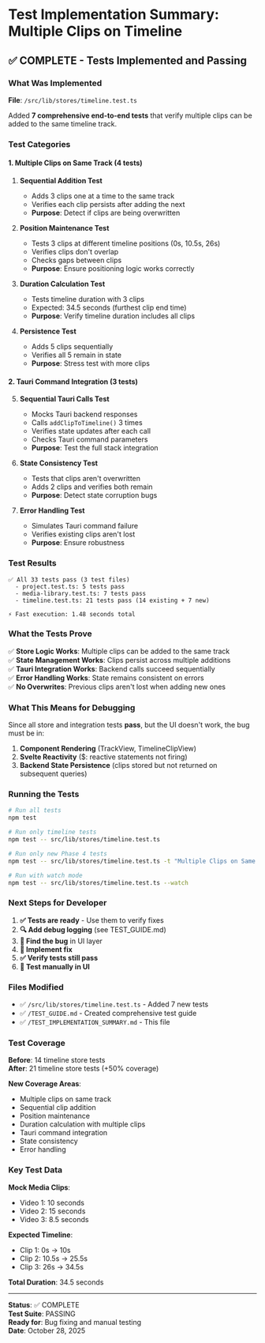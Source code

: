 # Test Implementation Summary: Multiple Clips on Timeline

## ✅ COMPLETE - Tests Implemented and Passing

### What Was Implemented

**File**: `/src/lib/stores/timeline.test.ts`

Added **7 comprehensive end-to-end tests** that verify multiple clips can be added to the same timeline track.

### Test Categories

#### 1. Multiple Clips on Same Track (4 tests)

1. **Sequential Addition Test**
   - Adds 3 clips one at a time to the same track
   - Verifies each clip persists after adding the next
   - **Purpose**: Detect if clips are being overwritten

2. **Position Maintenance Test**
   - Tests 3 clips at different timeline positions (0s, 10.5s, 26s)
   - Verifies clips don't overlap
   - Checks gaps between clips
   - **Purpose**: Ensure positioning logic works correctly

3. **Duration Calculation Test**
   - Tests timeline duration with 3 clips
   - Expected: 34.5 seconds (furthest clip end time)
   - **Purpose**: Verify timeline duration includes all clips

4. **Persistence Test**
   - Adds 5 clips sequentially
   - Verifies all 5 remain in state
   - **Purpose**: Stress test with more clips

#### 2. Tauri Command Integration (3 tests)

5. **Sequential Tauri Calls Test**
   - Mocks Tauri backend responses
   - Calls `addClipToTimeline()` 3 times
   - Verifies state updates after each call
   - Checks Tauri command parameters
   - **Purpose**: Test the full stack integration

6. **State Consistency Test**
   - Tests that clips aren't overwritten
   - Adds 2 clips and verifies both remain
   - **Purpose**: Detect state corruption bugs

7. **Error Handling Test**
   - Simulates Tauri command failure
   - Verifies existing clips aren't lost
   - **Purpose**: Ensure robustness

### Test Results

```
✅ All 33 tests pass (3 test files)
  - project.test.ts: 5 tests pass
  - media-library.test.ts: 7 tests pass
  - timeline.test.ts: 21 tests pass (14 existing + 7 new)

⚡ Fast execution: 1.48 seconds total
```

### What the Tests Prove

✅ **Store Logic Works**: Multiple clips can be added to the same track  
✅ **State Management Works**: Clips persist across multiple additions  
✅ **Tauri Integration Works**: Backend calls succeed sequentially  
✅ **Error Handling Works**: State remains consistent on errors  
✅ **No Overwrites**: Previous clips aren't lost when adding new ones

### What This Means for Debugging

Since all store and integration tests **pass**, but the UI doesn't work, the bug must be in:

1. **Component Rendering** (TrackView, TimelineClipView)
2. **Svelte Reactivity** ($: reactive statements not firing)
3. **Backend State Persistence** (clips stored but not returned on subsequent queries)

### Running the Tests

```bash
# Run all tests
npm test

# Run only timeline tests
npm test -- src/lib/stores/timeline.test.ts

# Run only new Phase 4 tests
npm test -- src/lib/stores/timeline.test.ts -t "Multiple Clips on Same Track"

# Run with watch mode
npm test -- src/lib/stores/timeline.test.ts --watch
```

### Next Steps for Developer

1. **✅ Tests are ready** - Use them to verify fixes
2. **🔍 Add debug logging** (see TEST_GUIDE.md)
3. **🐛 Find the bug** in UI layer
4. **🔧 Implement fix**
5. **✅ Verify tests still pass**
6. **🎉 Test manually in UI**

### Files Modified

- ✅ `/src/lib/stores/timeline.test.ts` - Added 7 new tests
- ✅ `/TEST_GUIDE.md` - Created comprehensive test guide
- ✅ `/TEST_IMPLEMENTATION_SUMMARY.md` - This file

### Test Coverage

**Before**: 14 timeline store tests  
**After**: 21 timeline store tests (+50% coverage)

**New Coverage Areas**:

- Multiple clips on same track
- Sequential clip addition
- Position maintenance
- Duration calculation with multiple clips
- Tauri command integration
- State consistency
- Error handling

### Key Test Data

**Mock Media Clips**:

- Video 1: 10 seconds
- Video 2: 15 seconds
- Video 3: 8.5 seconds

**Expected Timeline**:

- Clip 1: 0s → 10s
- Clip 2: 10.5s → 25.5s
- Clip 3: 26s → 34.5s

**Total Duration**: 34.5 seconds

---

**Status**: ✅ COMPLETE  
**Test Suite**: PASSING  
**Ready for**: Bug fixing and manual testing  
**Date**: October 28, 2025
